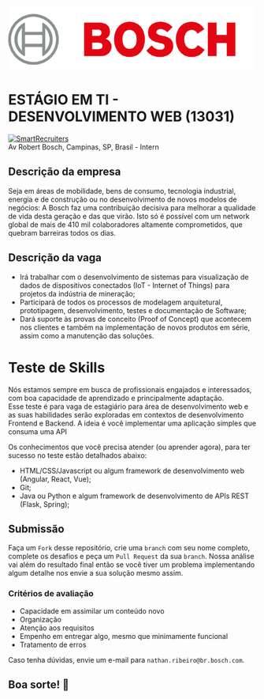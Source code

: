 ![BOSCH Logo](logo.png)
# ESTÁGIO EM TI - DESENVOLVIMENTO WEB (13031)
[![SmartRecruiters](https://img.shields.io/badge/Powered%20By-SmartRecruiters-brightgreen.svg)](https://smrtr.io/4mbxR)  
Av Robert Bosch, Campinas, SP, Brasil - Intern

## Descrição da empresa
Seja em áreas de mobilidade, bens de consumo, tecnologia industrial, energia e de construção ou no desenvolvimento de novos modelos de negócios: A Bosch faz uma contribuição decisiva para melhorar a qualidade de vida desta geração e das que virão. Isto só é possível com um network global de mais de 410 mil colaboradores altamente comprometidos, que quebram barreiras todos os dias.

## Descrição da vaga
- Irá trabalhar com o desenvolvimento de sistemas para visualização de dados de dispositivos conectados (IoT - Internet of Things) para projetos da indústria de mineração;
- Participará de todos os processos de modelagem arquitetural, prototipagem, desenvolvimento, testes e documentação de Software;
- Dará suporte às provas de conceito (Proof of Concept) que acontecem nos clientes e também na implementação de novos produtos em série, assim como a manutenção das soluções.

# Teste de Skills
Nós estamos sempre em busca de profissionais engajados e interessados, com boa capacidade de aprendizado e principalmente adaptação.  
Esse teste é para vaga de estagiário para área de desenvolvimento web e as suas habilidades serão exploradas em contextos de desenvolvimento Frontend e Backend.
A ideia é você implementar uma aplicação simples que consuma uma API 

Os conhecimentos que você precisa atender (ou aprender agora), para ter sucesso no teste estão detalhados abaixo:
- HTML/CSS/Javascript ou algum framework de desenvolvimento web (Angular, React, Vue);
- Git;
- Java ou Python e algum framework de desenvolvimento de APIs REST (Flask, Spring);

## Submissão
Faça um `Fork` desse repositório, crie uma `branch` com seu nome completo, complete os desafios e peça um `Pull Request` da sua `branch`.
Nossa análise vai além do resultado final então se você tiver um problema implementando algum detalhe nos envie a sua solução mesmo assim.

### Critérios de avaliação
- Capacidade em assimilar um conteúdo novo
- Organização
- Atenção aos requisitos
- Empenho em entregar algo, mesmo que minimamente funcional
- Tratamento de erros

Caso tenha dúvidas, envie um e-mail para `nathan.ribeiro@br.bosch.com`.
## Boa sorte! :punch:
